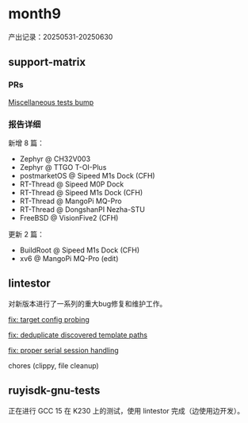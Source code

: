 # month9

产出记录：20250531-20250630

## support-matrix

### PRs

[Miscellaneous tests bump](https://github.com/ruyisdk/support-matrix/pull/326)

### 报告详细

新增 8 篇：
- Zephyr @ CH32V003
- Zephyr @ TTGO T-OI-Plus
- postmarketOS @ Sipeed M1s Dock (CFH)
- RT-Thread @ Sipeed M0P Dock
- RT-Thread @ Sipeed M1s Dock (CFH)
- RT-Thread @ MangoPi MQ-Pro
- RT-Thread @ DongshanPI Nezha-STU
- FreeBSD @ VisionFive2 (CFH)

更新 2 篇：
- BuildRoot @ Sipeed M1s Dock (CFH)
- xv6 @ MangoPi MQ-Pro (edit)

## lintestor

对新版本进行了一系列的重大bug修复和维护工作。

[fix: target config probing](https://github.com/255doesnotexist/lintestor/pull/96/commits/82296ea42f43d7e81d6f9ae7487f58c12c1882d1)

[fix: deduplicate discovered template paths](https://github.com/255doesnotexist/lintestor/pull/96/commits/c33195de2337569a2f1863216f6adb8b74cb0314)

[fix: proper serial session handling](https://github.com/255doesnotexist/lintestor/commit/3538489c612dcbbfc17fb1dfc5138a0cf78abf94)

chores (clippy, file cleanup)

## ruyisdk-gnu-tests

正在进行 GCC 15 在 K230 上的测试，使用 lintestor 完成（边使用边开发）。